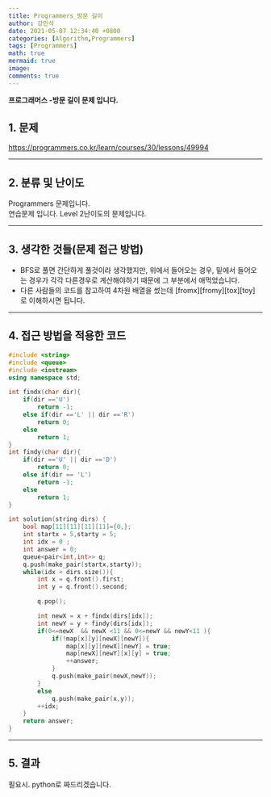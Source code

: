 ```yaml
---
title: Programmers_방문 길이
author: 강민석
date: 2021-05-07 12:34:40 +0800
categories: [Algorithm,Programmers]
tags: [Programmers]
math: true
mermaid: true
image: 
comments: true
---
```


**프로그래머스 -방문 길이 문제 입니다.**

## 1. 문제
<https://programmers.co.kr/learn/courses/30/lessons/49994>






-----  

## 2. 분류 및 난이도

Programmers 문제입니다.  
연습문제 입니다.
Level 2난이도의 문제입니다.


-----  

## 3. 생각한 것들(문제 접근 방법)

- BFS로 풀면 간단하게 풀것이라 생각했지만, 위에서 들어오는 경우, 밑에서 들어오는 경우가 각각 다른경우로 계산해야하기 때문에 그 부분에서 애먹었습니다.
- 다른 사람들의 코드를 참고하여 4차원 배열을 썼는데 [fromx][fromy][tox][toy] 로 이해하시면 됩니다.





-----  

## 4. 접근 방법을 적용한 코드


```c++
#include <string>
#include <queue>
#include <iostream>
using namespace std;

int findx(char dir){
    if(dir =='U')
        return -1;
    else if(dir =='L' || dir =='R')
        return 0;
    else
        return 1;
}
int findy(char dir){
    if(dir =='U' || dir =='D')
        return 0;
    else if(dir == 'L')
        return -1;
    else
        return 1;
}

int solution(string dirs) {
    bool map[11][11][11][11]={0,};
    int startx = 5,starty = 5;
    int idx = 0 ;
    int answer = 0;
    queue<pair<int,int>> q;
    q.push(make_pair(startx,starty));
    while(idx < dirs.size()){
        int x = q.front().first;
        int y = q.front().second;

        q.pop();

        int newX = x + findx(dirs[idx]);
        int newY = y + findy(dirs[idx]);
        if(0<=newX  && newX <11 && 0<=newY && newY<11 ){
            if(!map[x][y][newX][newY]){
                map[x][y][newX][newY] = true;
                map[newX][newY][x][y] = true;
                ++answer;
            }
            q.push(make_pair(newX,newY));
        }
        else
            q.push(make_pair(x,y));
        ++idx;
    }
    return answer;
}
```


-----



## 5. 결과

필요시. python로 짜드리겠습니다.















 
